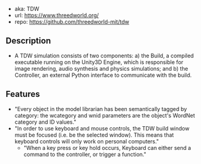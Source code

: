 
- aka: TDW
- url: https://www.threedworld.org/
- repo: https://github.com/threedworld-mit/tdw

## Description

- A TDW simulation consists of two components: a) the Build, a compiled executable running on the Unity3D Engine, which is responsible for image rendering, audio synthesis and physics simulations; and b) the Controller, an external Python interface to communicate with the build.

## Features

- "Every object in the model librarian has been semantically tagged by category: the wcategory and wnid parameters are the object's WordNet category and ID values."
- "In order to use keyboard and mouse controls, the TDW build window must be focused (i.e. be the selected window). This means that keyboard controls will only work on personal computers."
  - "When a key press or key hold occurs, Keyboard can either send a command to the controller, or trigger a function."